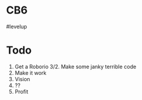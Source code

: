 # CB6
\#levelup

# Todo
1. Get a Roborio
3/2. Make some janky terrible code
2. Make it work
3. Vision
4. ??
5. Profit
